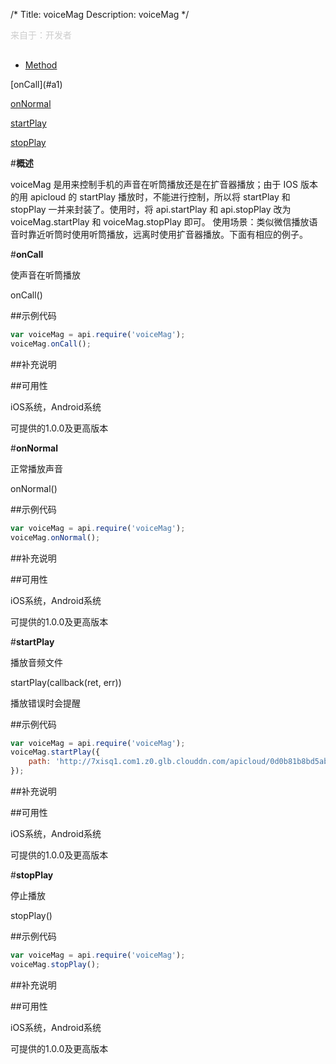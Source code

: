 /*
Title: voiceMag
Description: voiceMag
*/

<p style="color: #ccc;margin-bottom: 30px;">来自于：开发者</p>

<ul id="tab" class="clearfix">
	<li class="active"><a href="#method-content">Method</a></li>
</ul>
<div id="method-content">

<div class="outline">
[onCall](#a1)

[onNormal](#a2)

[startPlay](#a3)

[stopPlay](#a4)

</div>

#**概述**

voiceMag 是用来控制手机的声音在听筒播放还是在扩音器播放；由于 IOS 版本的用 apicloud 的 startPlay 播放时，不能进行控制，所以将 startPlay 和 stopPlay 一并来封装了。使用时，将 api.startPlay 和 api.stopPlay 改为 voiceMag.startPlay 和 voiceMag.stopPlay 即可。
使用场景：类似微信播放语音时靠近听筒时使用听筒播放，远离时使用扩音器播放。下面有相应的例子。


#**onCall**<div id="a1"></div>

使声音在听筒播放

onCall()


##示例代码

```js
var voiceMag = api.require('voiceMag');
voiceMag.onCall();
```

##补充说明


##可用性

iOS系统，Android系统

可提供的1.0.0及更高版本


#**onNormal**<div id="a2"></div>

正常播放声音

onNormal()

##示例代码

```js
var voiceMag = api.require('voiceMag');
voiceMag.onNormal();
```

##补充说明

##可用性

iOS系统，Android系统

可提供的1.0.0及更高版本


#**startPlay**<div id="a3"></div>

播放音频文件

startPlay(callback(ret, err))

播放错误时会提醒

##示例代码

```js
var voiceMag = api.require('voiceMag');
voiceMag.startPlay({
	path: 'http://7xisq1.com1.z0.glb.clouddn.com/apicloud/0d0b81b8bd5ab81bda9ca54267eb9b98.mp3'
});
```

##补充说明

##可用性

iOS系统，Android系统

可提供的1.0.0及更高版本

#**stopPlay**<div id="a4"></div>

停止播放

stopPlay()

##示例代码

```js
var voiceMag = api.require('voiceMag');
voiceMag.stopPlay();
```

##补充说明

##可用性

iOS系统，Android系统

可提供的1.0.0及更高版本
